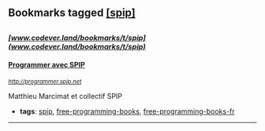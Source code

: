 ## Bookmarks tagged [[spip]](https://www.codever.land/search?q=[spip])

_<sup><sup>[www.codever.land/bookmarks/t/spip](www.codever.land/bookmarks/t/spip)</sup></sup>_
---
#### [Programmer avec SPIP](http://programmer.spip.net)
_<sup>http://programmer.spip.net</sup>_

Matthieu Marcimat et collectif SPIP
* **tags**: [spip](../tagged/spip.md), [free-programming-books](../tagged/free-programming-books.md), [free-programming-books-fr](../tagged/free-programming-books-fr.md)
---
